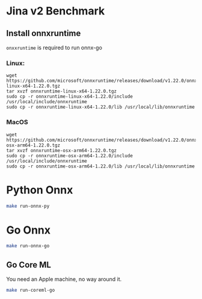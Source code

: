 # Jina v2 Benchmark

## Install onnxruntime

`onxxruntime` is required to run onnx-go

### Linux:

```
wget https://github.com/microsoft/onnxruntime/releases/download/v1.22.0/onnxruntime-linux-x64-1.22.0.tgz
tar xvzf onnxruntime-linux-x64-1.22.0.tgz
sudo cp -r onnxruntime-linux-x64-1.22.0/include /usr/local/include/onnxruntime
sudo cp -r onnxruntime-linux-x64-1.22.0/lib /usr/local/lib/onnxruntime

```

### MacOS

```
wget https://github.com/microsoft/onnxruntime/releases/download/v1.22.0/onnxruntime-osx-arm64-1.22.0.tgz
tar xvzf onnxruntime-osx-arm64-1.22.0.tgz
sudo cp -r onnxruntime-osx-arm64-1.22.0/include /usr/local/include/onnxruntime
sudo cp -r onnxruntime-osx-arm64-1.22.0/lib /usr/local/lib/onnxruntime

```

# Python Onnx

```bash
make run-onnx-py
```

# Go Onnx

```bash
make run-onnx-go
```

## Go Core ML

You need an Apple machine, no way around it.

```bash
make run-coreml-go
```
